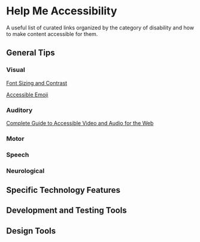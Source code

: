 # Help Me Accessibility
A useful list of curated links organized by the category of disability and how to make content accessible for them.

## General Tips

### Visual

[Font Sizing and Contrast](http://haltersweb.github.io/Accessibility/font-sizing-and-contrast.html)

[Accessible Emoji](https://tink.uk/accessible-emoji/)

### Auditory

[Complete Guide to Accessible Video and Audio for the Web](https://codepen.io/Stefany93/post/complete-guide-to-accessible-video-and-audio-for-the-web)

### Motor

### Speech

### Neurological

## Specific Technology Features


## Development and Testing Tools

## Design Tools

